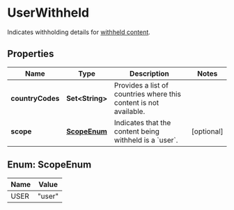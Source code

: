 

# UserWithheld

Indicates withholding details for [withheld content](https://help.twitter.com/en/rules-and-policies/tweet-withheld-by-country).

## Properties

| Name | Type | Description | Notes |
|------------ | ------------- | ------------- | -------------|
|**countryCodes** | **Set&lt;String&gt;** | Provides a list of countries where this content is not available. |  |
|**scope** | [**ScopeEnum**](#ScopeEnum) | Indicates that the content being withheld is a &#x60;user&#x60;. |  [optional] |



## Enum: ScopeEnum

| Name | Value |
|---- | -----|
| USER | &quot;user&quot; |



